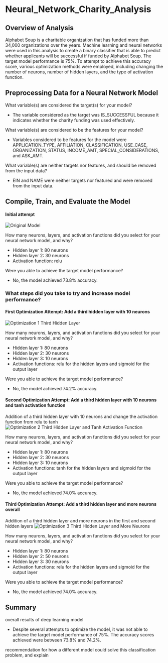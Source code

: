 # Neural_Network_Charity_Analysis

## Overview of Analysis

Alphabet Soup is a charitable organization that has funded more than 34,000 organizations over the years. Machine learning and neural networks were used in this analysis to create a binary classifier that is able to predict whether applicants will be successful if funded by Alphabet Soup. The target model performance is 75%. To attempt to achieve this accuracy score, various optimization methods were employed, including changing the number of neurons, number of hidden layers, and the type of activation function.

## Preprocessing Data for a Neural Network Model

What variable(s) are considered the target(s) for your model?
- The variable considered as the target was IS_SUCCESSFUL because it indicates whether the charity funding was used effectively.

What variable(s) are considered to be the features for your model?
- Variables considered to be features for the model were APPLICATION_TYPE, AFFILIATION, CLASSIFICATION, USE_CASE, ORGANIZATION, STATUS, INCOME_AMT, SPECIAL_CONSIDERATIONS, and ASK_AMT.

What variable(s) are neither targets nor features, and should be removed from the input data?
- EIN and NAME were neither targets nor featured and were removed from the input data.

## Compile, Train, and Evaluate the Model

#### Initial attempt

![Original Model](https://user-images.githubusercontent.com/90656004/155061006-32c5f346-57ea-425e-80ac-f2c1d1d78c65.PNG)

How many neurons, layers, and activation functions did you select for your neural network model, and why?
- Hidden layer 1: 80 neurons
- Hidden layer 2: 30 neurons
- Activation function: relu

Were you able to achieve the target model performance?
- No, the model achieved 73.8% accuracy.

### What steps did you take to try and increase model performance?

#### First Optimization Attempt: Add a third hidden layer with 10 neurons
![Optimization 1 Third Hidden Layer](https://user-images.githubusercontent.com/90656004/155060909-2a4c6e61-a7c4-4b52-ae5b-8754d23078e3.PNG)

How many neurons, layers, and activation functions did you select for your neural network model, and why?
- Hidden layer 1: 80 neurons
- Hidden layer 2: 30 neurons
- Hidden layer 3: 10 neurons
- Activation functions: relu for the hidden layers and sigmoid for the output layer

Were you able to achieve the target model performance?
- No, the model achieved 74.2% accuracy.

#### Second Optimization Attempt: Add a third hidden layer with 10 neurons and tanh activation function
Addition of a third hidden layer with 10 neurons and change the activation function from relu to tanh
![Optimization 2 Third Hidden Layer and Tanh Activation Function](https://user-images.githubusercontent.com/90656004/155060915-6e84c70b-cd86-44b6-b7b7-ecd851664eef.PNG)

How many neurons, layers, and activation functions did you select for your neural network model, and why?
- Hidden layer 1: 80 neurons
- Hidden layer 2: 30 neurons
- Hidden layer 3: 10 neurons
- Activation functions: tanh for the hidden layers and sigmoid for the output layer

Were you able to achieve the target model performance?
- No, the model achieved 74.0% accuracy.

#### Third Optimization Attempt: Add a third hidden layer and more neurons overall
Addition of a third hidden layer and more neurons in the first and second hidden layers
![Optimization 3 Third Hidden Layer and More Neurons](https://user-images.githubusercontent.com/90656004/155060921-d5c2c7f9-b43c-4866-b1d7-d3630850144b.PNG)

How many neurons, layers, and activation functions did you select for your neural network model, and why?
- Hidden layer 1: 80 neurons
- Hidden layer 2: 50 neurons
- Hidden layer 3: 30 neurons
- Activation functions: relu for the hidden layers and sigmoid for the output layer

Were you able to achieve the target model performance?
- No, the model achieved 74.0% accuracy.

## Summary
overall results of deep learning model
- Despite several attempts to optimize the model, it was not able to achieve the target model performance of 75%. The accuracy scores achieved were between 73.8% and 74.2%.

recommendation for how a different model could solve this classification problem, and explain

